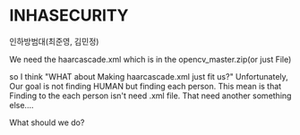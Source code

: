# INHASECURITY
인하방범대(최준영, 김민정)

We need the haarcascade.xml which is in the opencv_master.zip(or just File)

so I think "WHAT about Making haarcascade.xml just fit us?"
Unfortunately, Our goal is not finding HUMAN but finding each person.
This mean is that Finding to the each person isn't need .xml file. That need another something else....

What should we do?
